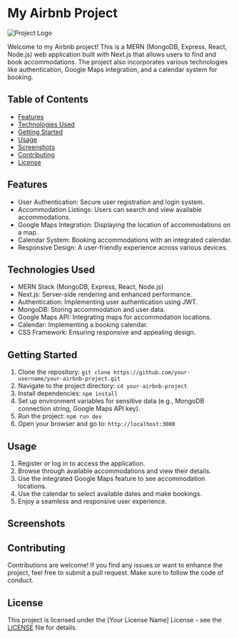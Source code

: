 # My Airbnb Project

![Project Logo](link-to-your-logo.png) <!-- Add your project logo here -->

Welcome to my Airbnb project! This is a MERN (MongoDB, Express, React, Node.js) web application built with Next.js that allows users to find and book accommodations. The project also incorporates various technologies like authentication, Google Maps integration, and a calendar system for booking.

## Table of Contents
- [Features](#features)
- [Technologies Used](#technologies-used)
- [Getting Started](#getting-started)
- [Usage](#usage)
- [Screenshots](#screenshots)
- [Contributing](#contributing)
- [License](#license)

## Features
- User Authentication: Secure user registration and login system.
- Accommodation Listings: Users can search and view available accommodations.
- Google Maps Integration: Displaying the location of accommodations on a map.
- Calendar System: Booking accommodations with an integrated calendar.
- Responsive Design: A user-friendly experience across various devices.

## Technologies Used
- MERN Stack (MongoDB, Express, React, Node.js)
- Next.js: Server-side rendering and enhanced performance.
- Authentication: Implementing user authentication using JWT.
- MongoDB: Storing accommodation and user data.
- Google Maps API: Integrating maps for accommodation locations.
- Calendar: Implementing a booking calendar.
- CSS Framework: Ensuring responsive and appealing design.

## Getting Started
1. Clone the repository: `git clone https://github.com/your-username/your-airbnb-project.git`
2. Navigate to the project directory: `cd your-airbnb-project`
3. Install dependencies: `npm install`
4. Set up environment variables for sensitive data (e.g., MongoDB connection string, Google Maps API key).
5. Run the project: `npm run dev`
6. Open your browser and go to: `http://localhost:3000`

## Usage
1. Register or log in to access the application.
2. Browse through available accommodations and view their details.
3. Use the integrated Google Maps feature to see accommodation locations.
4. Use the calendar to select available dates and make bookings.
5. Enjoy a seamless and responsive user experience.

## Screenshots
<!-- Add screenshots of your application in action. -->

## Contributing
Contributions are welcome! If you find any issues or want to enhance the project, feel free to submit a pull request. Make sure to follow the code of conduct.

## License
This project is licensed under the [Your License Name] License - see the [LICENSE](LICENSE) file for details.
